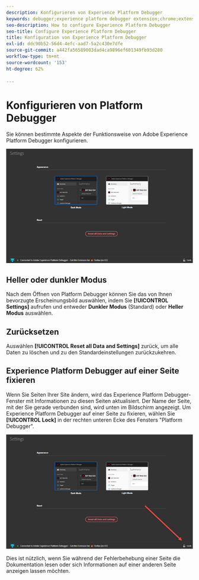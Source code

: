 ```yaml
---
description: Konfigurieren von Experience Platform Debugger
keywords: debugger;experience platform debugger extension;chrome;extension;configure
seo-description: How to configure Experience Platform Debugger
seo-title: Configure Experience Platform Debugger
title: Konfiguration von Experience Platform Debugger
exl-id: ddc90b52-56d4-4efc-aad7-5a2c430e7dfe
source-git-commit: a442fa56589003dad4ca9896ef601349fb93d280
workflow-type: tm+mt
source-wordcount: '153'
ht-degree: 62%

---
```


# Konfigurieren von Platform Debugger

Sie können bestimmte Aspekte der Funktionsweise von Adobe Experience Platform Debugger konfigurieren.

![](assets/settings.jpg)

## Heller oder dunkler Modus

Nach dem Öffnen von Platform Debugger können Sie das von Ihnen bevorzugte Erscheinungsbild auswählen, indem Sie **[!UICONTROL Settings]** aufrufen und entweder **Dunkler Modus** (Standard) oder **Heller Modus** auswählen.

## Zurücksetzen

Auswählen **[!UICONTROL Reset all Data and Settings]** zurück, um alle Daten zu löschen und zu den Standardeinstellungen zurückzukehren.

## Experience Platform Debugger auf einer Seite fixieren

Wenn Sie Seiten Ihrer Site ändern, wird das Experience Platform Debugger-Fenster mit Informationen zu diesen Seiten aktualisiert. Der Name der Seite, mit der Sie gerade verbunden sind, wird unten im Bildschirm angezeigt. Um Experience Platform Debugger auf einer Seite zu fixieren, wählen Sie **[!UICONTROL Lock]** in der rechten unteren Ecke des Fensters &quot;Platform Debugger&quot;.

![](assets/lock.jpg)

Dies ist nützlich, wenn Sie während der Fehlerbehebung einer Seite die Dokumentation lesen oder sich Informationen auf einer anderen Seite anzeigen lassen möchten.
